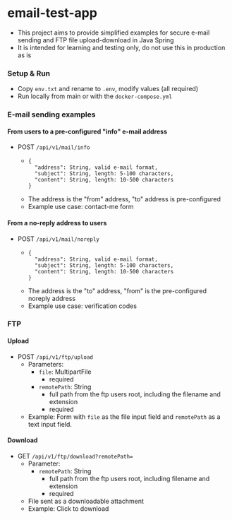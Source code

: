 # email-test-app
- This project aims to provide simplified examples for secure e-mail sending and FTP file 
  upload-download in Java Spring
- It is intended for learning and testing only, do not use this in production as is

### Setup & Run
- Copy `env.txt` and rename to `.env`, modify values (all required)
- Run locally from main or with the `docker-compose.yml`

### E-mail sending examples

#### From users to a pre-configured "info" e-mail address
- POST `/api/v1/mail/info`
  - ```
    {
      "address": String, valid e-mail format,
      "subject": String, length: 5-100 characters,
      "content": String, length: 10-500 characters
    }
    ```  
  - The address is the "from" address, "to" address is pre-configured
  - Example use case: contact-me form

#### From a no-reply address to users
- POST `/api/v1/mail/noreply`
  - ```
    {
      "address": String, valid e-mail format,
      "subject": String, length: 5-100 characters,
      "content": String, length: 10-500 characters
    }
    ```  
  - The address is the "to" address, "from" is the pre-configured noreply address
  - Example use case: verification codes

### FTP

#### Upload
- POST `/api/v1/ftp/upload`
  - Parameters:
    - `file`: MultipartFile
      - required
    - `remotePath`: String
      - full path from the ftp users root, including the filename and extension
      - required
  - Example: Form with `file` as the file input field and `remotePath` as a text input field.

#### Download
- GET `/api/v1/ftp/download?remotePath=`
  - Parameter:
    - `remotePath`: String
      - full path from the ftp users root, including filename and extension
      - required
  - File sent as a downloadable attachment
  - Example: Click to download
